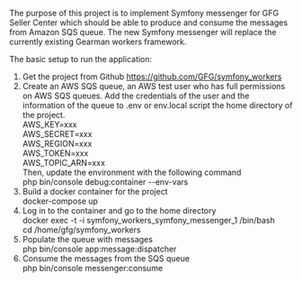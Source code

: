The purpose of this project is to implement Symfony messenger for GFG Seller Center which should be able to produce and
consume the messages from Amazon SQS queue. The new Symfony messenger will replace the currently existing Gearman workers framework. 

The basic setup to run the application:

1. Get the project from Github 
    https://github.com/GFG/symfony_workers
2. Create an AWS SQS queue, an AWS test user who has full permissions on AWS SQS queues. Add the credentials of the user
and the information of the queue to .env or env.local script the home directory of the project.  
    AWS_KEY=xxx  
    AWS_SECRET=xxx  
    AWS_REGION=xxx  
    AWS_TOKEN=xxx  
    AWS_TOPIC_ARN=xxx  
    Then, update the environment with the following command  
    php bin/console debug:container --env-vars   
4. Build a docker container for the project  
    docker-compose up  
5. Log in to the container and go to the home directory  
    docker exec -t -i symfony_workers_symfony_messenger_1 /bin/bash  
    cd /home/gfg/symfony_workers    
6. Populate the queue with messages  
    php bin/console app:message:dispatcher
7. Consume the messages from the SQS queue  
    php bin/console messenger:consume    
